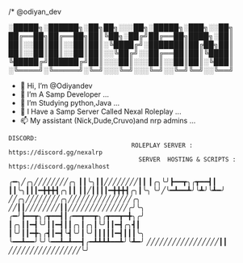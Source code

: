 /*
     @odiyan_dev

░█████╗░██████╗░██╗██╗░░░██╗░█████╗░███╗░░██╗
██╔══██╗██╔══██╗██║╚██╗░██╔╝██╔══██╗████╗░██║
██║░░██║██║░░██║██║░╚████╔╝░███████║██╔██╗██║
██║░░██║██║░░██║██║░░╚██╔╝░░██╔══██║██║╚████║
╚█████╔╝██████╔╝██║░░░██║░░░██║░░██║██║░╚███║
░╚════╝░╚═════╝░╚═╝░░░╚═╝░░░╚═╝░░╚═╝╚═╝░░╚══╝



- 👋 Hi, I’m @Odiyandev
- 👀 I’m A Samp Developer ...
- 🌱 I’m Studying python,Java ...
- 💞️ I Have a Samp Server Called Nexal Roleplay ...
- 📫 My assistant (Nick,Dude,Cruvo)and nrp admins ...

<!---
Odiyandev/Odiyandev is a ✨ special ✨ repository because its `README.md` (this file) appears on your GitHub profile.
You can click the Preview link to take a look at your changes.
--->

    DISCORD: 
                                      ROLEPLAY SERVER : https://discord.gg/nexalrp
                                        SERVER  HOSTING & SCRIPTS : https://discord.gg/nexalhost

╭━╮╱╭╮╱╱╱╱╱╱╱╱╭╮
┃┃╰╮┃┃╱╱╱╱╱╱╱╱┃┃
┃╭╮╰╯┣━━┳╮╭┳━━┫┃
┃┃╰╮┃┃┃━╋╋╋┫╭╮┃┃
┃┃╱┃┃┃┃━╋╋╋┫╭╮┃╰╮
╰╯╱╰━┻━━┻╯╰┻╯╰┻━╯
╱╱╭╮╱╱╱╱╱╱╱╱╭╮╱╱╱╱╱╱╱╱╱╱╱╱╱╱╱╭╮
╱╱┃┃╱╱╱╱╱╱╱╱┃┃╱╱╱╱╱╱╱╱╱╱╱╱╱╱╭╯╰╮
╭━╯┣━━┳╮╭┳━━┫┃╭━━┳━━┳╮╭┳━━┳━╋╮╭╯
┃╭╮┃┃━┫╰╯┃┃━┫┃┃╭╮┃╭╮┃╰╯┃┃━┫╭╮┫┃
┃╰╯┃┃━╋╮╭┫┃━┫╰┫╰╯┃╰╯┃┃┃┃┃━┫┃┃┃╰╮
╰━━┻━━╯╰╯╰━━┻━┻━━┫╭━┻┻┻┻━━┻╯╰┻━╯
╱╱╱╱╱╱╱╱╱╱╱╱╱╱╱╱╱┃┃
╱╱╱╱╱╱╱╱╱╱╱╱╱╱╱╱╱╰╯

